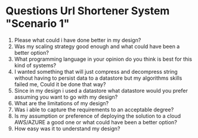 # Questions Url Shortener System "Scenario 1"

1. Please what could i have done better in my design?
2. Was my scaling strategy good enough and what could have been a better option?
3. What programming language in your opinion do you think is best for this kind of systems?
4. I wanted something that will just compress and decompress string without having to persist data to a datastore but my algorithms skills failed me, Could it be done that way?
5. Since in my design i used a datastore what datastore would you prefer assuming you want to go with my design?
6. What are the limitations of my design?
7. Was i able to capture the requirements to an acceptable degree?
8. Is my assumption or preference of deploying the solution to a cloud AWS/AZURE a good one or what could have been a better option?
9. How easy was it to understand my design?